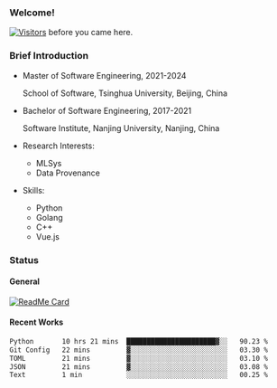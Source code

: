 ### Welcome!

[![Visitors](https://visitor-badge.laobi.icu/badge?page_id=HermitSun.HermitSun)]() before you came here.

### Brief Introduction

- Master of Software Engineering, 2021-2024
  
  School of Software, Tsinghua University, Beijing, China

- Bachelor of Software Engineering, 2017-2021
  
  Software Institute, Nanjing University, Nanjing, China

- Research Interests:
  - MLSys
  - Data Provenance

- Skills:
  - Python
  - Golang
  - C++
  - Vue.js

### Status

#### General

[![ReadMe Card](https://github-readme-stats.hermitsun.vercel.app/api?username=HermitSun&count_private=true&show_icons=true)]()

#### Recent Works

<!--START_SECTION:waka-->

```txt
Python       10 hrs 21 mins  ██████████████████████▓░░   90.23 %
Git Config   22 mins         ▓░░░░░░░░░░░░░░░░░░░░░░░░   03.30 %
TOML         21 mins         ▓░░░░░░░░░░░░░░░░░░░░░░░░   03.10 %
JSON         21 mins         ▓░░░░░░░░░░░░░░░░░░░░░░░░   03.08 %
Text         1 min           ░░░░░░░░░░░░░░░░░░░░░░░░░   00.25 %
```

<!--END_SECTION:waka-->
